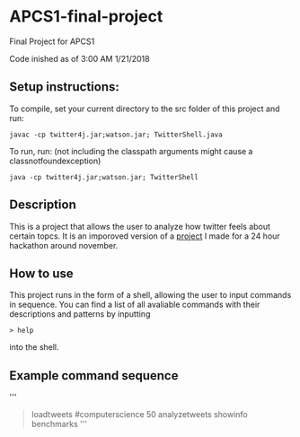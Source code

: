 # APCS1-final-project

Final Project for APCS1 

Code inished as of 3:00 AM 1/21/2018

## Setup instructions:
To compile, set your current directory to the src folder of this project and run:
```
javac -cp twitter4j.jar;watson.jar; TwitterShell.java
```
To run, run: (not including the classpath arguments might cause a classnotfoundexception)
```
java -cp twitter4j.jar;watson.jar; TwitterShell
```

## Description
  This is a project that allows the user to analyze how twitter feels about certain topcs. It is an imporoved version of a [project](https://github.com/igalakhov/Hack-River-Dell-II) I made for a 24 hour hackathon around november. 

## How to use
  This project runs in the form of a shell, allowing the user to input commands in sequence. You can find a list of all avaliable commands with their descriptions and patterns by inputting
```
> help
```
  into the shell. 
 
## Example command sequence
'''
> loadtweets #computerscience 50
> analyzetweets
> showinfo benchmarks
'''

  
